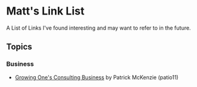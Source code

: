 # Matt's Link List

A List of Links I've found interesting and may want to refer to in the future.

## Topics

### Business

* [Growing One's Consulting Business](https://training.kalzumeus.com/newsletters/archive/consulting_1) by Patrick McKenzie (patio11)
